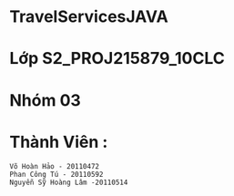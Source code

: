 # TravelServicesJAVA

# Lớp S2_PROJ215879_10CLC
# Nhóm 03 
# Thành Viên :
    Võ Hoàn Hảo - 20110472
    Phan Công Tú - 20110592
    Nguyễn Sỹ Hoàng Lâm -20110514
    
 
